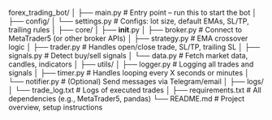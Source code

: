 
forex_trading_bot/
│
├── main.py                        # Entry point – run this to start the bot
│
├── config/
│   └── settings.py                # Configs: lot size, default EMAs, SL/TP, trailing rules
│
├── core/
│   ├── __init__.py
│   ├── broker.py                  # Connect to MetaTrader5 (or other broker APIs)
│   ├── strategy.py                # EMA crossover logic
│   ├── trader.py                  # Handles open/close trade, SL/TP, trailing SL
│   ├── signals.py                 # Detect buy/sell signals
│   └── data.py                    # Fetch market data, candles, indicators
│
├── utils/
│   ├── logger.py                  # Logging all trades and signals
│   ├── timer.py                   # Handles looping every X seconds or minutes
│   └── notifier.py                # (Optional) Send messages via Telegram/email
│
├── logs/
│   └── trade_log.txt              # Logs of executed trades
│
├── requirements.txt               # All dependencies (e.g., MetaTrader5, pandas)
└── README.md                      # Project overview, setup instructions
